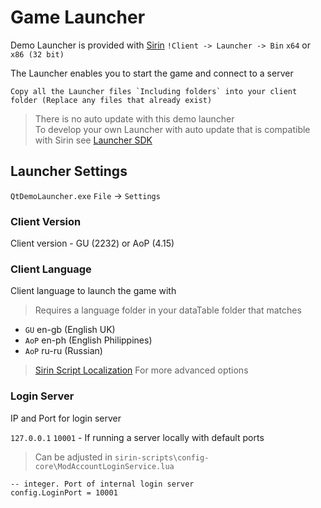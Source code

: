 # Game Launcher

Demo Launcher is provided with [Sirin](README#download) `!Client -> Launcher -> Bin` `x64` or `x86 (32 bit)`

The Launcher enables you to start the game and connect to a server

```
Copy all the Launcher files `Including folders` into your client folder (Replace any files that already exist)
```

> There is no auto update with this demo launcher\
> To develop your own Launcher with auto update that is compatible with Sirin see [Launcher SDK](launchersdk.md)

## Launcher Settings 
`QtDemoLauncher.exe` `File` -> `Settings`
### Client Version

Client version - GU (2232) or AoP (4.15)

### Client Language

Client language to launch the game with
> Requires a language folder in your dataTable folder that matches

* `GU`  en-gb (English UK)
* `AoP` en-ph (English Philippines)
* `AoP` ru-ru (Russian)

> [Sirin Script Localization](localization.md) For more advanced options

### Login Server

IP and Port for login server

`127.0.0.1` `10001`  - If running a server locally with default ports

> Can be adjusted in `sirin-scripts\config-core\ModAccountLoginService.lua`

```config
-- integer. Port of internal login server
config.LoginPort = 10001
```